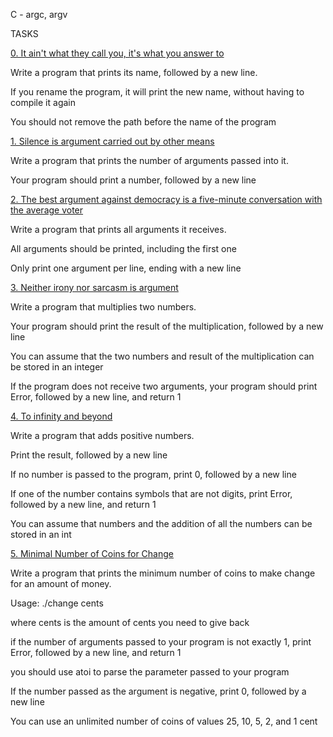 C - argc, argv
		
TASKS
		
[0. It ain't what they call you, it's what you answer to](0-whatsmyname.c)
		
Write a program that prints its name, followed by a new line.
		
If you rename the program, it will print the new name, without having to compile it again
		
You should not remove the path before the name of the program
		
[1. Silence is argument carried out by other means](1-args.c)
		
Write a program that prints the number of arguments passed into it.
		
Your program should print a number, followed by a new line
		
[2. The best argument against democracy is a five-minute conversation with the average voter](2-args.c)
		
Write a program that prints all arguments it receives.
		
All arguments should be printed, including the first one
		
Only print one argument per line, ending with a new line
		
[3. Neither irony nor sarcasm is argument](3-mul.c)
		
Write a program that multiplies two numbers.
				
Your program should print the result of the multiplication, followed by a new line
		
You can assume that the two numbers and result of the multiplication can be stored in an integer
		
If the program does not receive two arguments, your program should print Error, followed by a new line, and return 1
		
[4. To infinity and beyond](4-add.c)
		
Write a program that adds positive numbers.
		
Print the result, followed by a new line
		
If no number is passed to the program, print 0, followed by a new line
		
If one of the number contains symbols that are not digits, print Error, followed by a new line, and return 1
		
You can assume that numbers and the addition of all the numbers can be stored in an int
		
[5. Minimal Number of Coins for Change](100-change.c)
		
Write a program that prints the minimum number of coins to make change for an amount of money.
		
Usage: ./change cents
		
where cents is the amount of cents you need to give back
		
if the number of arguments passed to your program is not exactly 1, print Error, followed by a new line, and return 1
		
you should use atoi to parse the parameter passed to your program
		
If the number passed as the argument is negative, print 0, followed by a new line
		
You can use an unlimited number of coins of values 25, 10, 5, 2, and 1 cent
